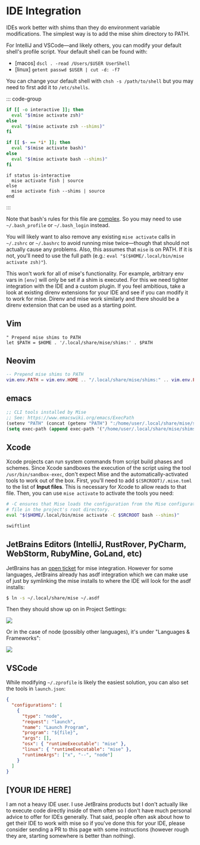 # IDE Integration

IDEs work better with shims than they do environment variable modifications. The simplest way is
to add the mise shim directory to PATH.

For IntelliJ and VSCode—and likely others, you can modify your default shell's profile
script. Your default shell can be found with:

* [macos] `dscl . -read /Users/$USER UserShell`
* [linux] `getent passwd $USER | cut -d: -f7`

You can change your default shell with `chsh -s /path/to/shell` but you may need
to first add it to `/etc/shells`.

::: code-group
```zsh [~/.zprofile]
if [[ -o interactive ]]; then
  eval "$(mise activate zsh)"
else
  eval "$(mise activate zsh --shims)"
fi
```

```bash [~/.profile]
if [[ $- == *i* ]]; then
  eval "$(mise activate bash)"
else
  eval "$(mise activate bash --shims)"
fi
```

```fish [~/.config/fish/config.fish]
if status is-interactive
  mise activate fish | source
else
  mise activate fish --shims | source
end
```
:::

Note that bash's rules for this file are [complex](https://www.gnu.org/software/bash/manual/html_node/Bash-Startup-Files.html#Bash-Startup-Files). So
you may need to use `~/.bash_profile` or `~/.bash_login` instead.

You will likely want to also remove any existing `mise activate` calls in `~/.zshrc` or `~/.bashrc` to avoid running mise twice—though that should not actually cause any problems. Also, this assumes that `mise` is on PATH.
If it is not, you'll need to use the full path (e.g.: `eval "$($HOME/.local/bin/mise activate zsh)"`).

This won't work for all of mise's functionality. For example, arbitrary env vars in `[env]` will only be set
if a shim is executed. For this we need tighter integration with the IDE and a custom plugin. If you feel
ambitious, take a look at existing direnv extensions for your IDE and see if you can modify it to work for mise.
Direnv and mise work similarly and there should be a direnv extension that can be used as a starting point.

## Vim

```vim
" Prepend mise shims to PATH
let $PATH = $HOME . '/.local/share/mise/shims:' . $PATH
```

## Neovim

```lua
-- Prepend mise shims to PATH
vim.env.PATH = vim.env.HOME .. "/.local/share/mise/shims:" .. vim.env.PATH
```

## emacs

```lisp
;; CLI tools installed by Mise
;; See: https://www.emacswiki.org/emacs/ExecPath
(setenv "PATH" (concat (getenv "PATH") ":/home/user/.local/share/mise/shims"))
(setq exec-path (append exec-path '("/home/user/.local/share/mise/shims")))
```

## Xcode

Xcode projects can run system commands from script build phases and schemes. Since Xcode sandboxes the execution of the script using the tool `/usr/bin/sandbox-exec`, don't expect Mise and the automatically-activated tools to work out of the box. First, you'll need to add `$(SRCROOT)/.mise.toml` to the list of **Input files**. This is necessary for Xcode to allow reads to that file. Then, you can use `mise activate` to activate the tools you need:

```bash
# -C ensures that Mise loads the configuration from the Mise configuration 
# file in the project's root directory.
eval "$($HOME/.local/bin/mise activate -C $SRCROOT bash --shims)"

swiftlint
```

## JetBrains Editors (IntelliJ, RustRover, PyCharm, WebStorm, RubyMine, GoLand, etc)

JetBrains has an [open ticket](https://youtrack.jetbrains.com/issue/RUBY-32015/Support-the-mise-ex-rtx-ruby-tool-version-manager) for mise integration. However for some languages, JetBrains already has asdf integration which we can
make use of just by symlinking the mise installs to where the IDE will look for the asdf installs:

```sh
$ ln -s ~/.local/share/mise ~/.asdf
```

Then they should show up on in Project Settings:

![](https://github.com/jdx/mise-docs/assets/216188/b34a0e3f-7af8-45c9-85b8-2c72bd1dc226)

Or in the case of node (possibly other languages), it's under "Languages & Frameworks":

![](https://github.com/jdx/mise-docs/assets/216188/9926be1c-ab88-451a-8ace-edf2dac564b5)

## VSCode

While modifying `~/.zprofile` is likely the easiest solution, you can also set
the tools in `launch.json`:

```json
{
  "configurations": [
    {
      "type": "node",
      "request": "launch",
      "name": "Launch Program",
      "program": "${file}",
      "args": [],
      "osx": { "runtimeExecutable": "mise" },
      "linux": { "runtimeExecutable": "mise" },
      "runtimeArgs": ["x", "--", "node"]
    }
  ]
}
```

## [YOUR IDE HERE]

I am not a heavy IDE user. I use JetBrains products but I don't actually
like to execute code directly inside of them often so I don't have much
personal advice to offer for IDEs generally. That said, people often
ask about how to get their IDE to work with mise so if you've done this
for your IDE, please consider sending a PR to this page with some
instructions (however rough they are, starting somewhere is better than
nothing).
